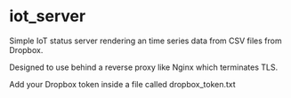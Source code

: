 # iot_server

Simple IoT status server rendering an time series data from CSV files from Dropbox.

Designed to use behind a reverse proxy like Nginx which terminates TLS. 

Add your Dropbox token inside a file called dropbox_token.txt
